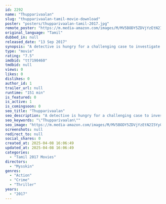 ```yaml
---
id: 2292
name: "Thupparivaalan"
slug: "thupparivaalan-tamil-movie-download"
poster: "posters/thupparivaalan-tamil-2017.jpg"
remote_poster: "https://m.media-amazon.com/images/M/MV5BODY5ZDVjYzEtN2I5Yy00ZDk2LTliYzctMjQyYjIwNjQ4YzBhXkEyXkFqcGc@._V1_SX300.jpg"
original_language: "Tamil"
dubbed_in: null
released_date: "13 Sep 2017"
synopsis: "A detective is hungry for a challenging case to investigate and the mystery of a murdered dog leads to a rival who could be the match for him."
type: "movie"
rating: "7.5"
imdbid: "tt7190460"
tmdbid: null
views: 0
likes: 0
dislikes: 0
author_id: 1
trailer_url: null
runtime: "151 min"
is_featured: 0
is_active: 1
is_comingsoon: 0
seo_title: "Thupparivaalan"
seo_description: "A detective is hungry for a challenging case to investigate and the mystery of a murdered dog leads to a rival who could be the match for him."
seo_keywords: "\"Thupparivaalan\""
seo_image: "https://m.media-amazon.com/images/M/MV5BODY5ZDVjYzEtN2I5Yy00ZDk2LTliYzctMjQyYjIwNjQ4YzBhXkEyXkFqcGc@._V1_SX300.jpg"
screenshots: null
redirect_to: null
social_shares: 0
created_at: 2025-04-08 16:06:49
updated_at: 2025-04-08 16:06:49
categories:
  - "Tamil 2017 Movies"
directors:
  - "Mysskin"
genres:
  - "Action"
  - "Crime"
  - "Thriller"
years:
  - "2017"
---
```


